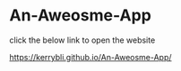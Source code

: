 # An-Aweosme-App
click the below link to open the website

https://kerrybli.github.io/An-Aweosme-App/
